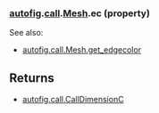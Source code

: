 ### [autofig](autofig.md).[call](autofig.call.md).[Mesh](autofig.call.Mesh.md).ec (property)




See also:

* [autofig.call.Mesh.get_edgecolor](autofig.call.Mesh.get_edgecolor.md)

Returns
----------
* [autofig.call.CallDimensionC](autofig.call.CallDimensionC.md)

